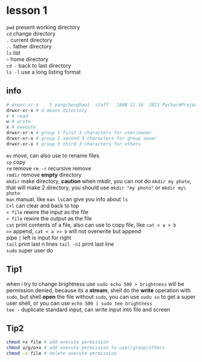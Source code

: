 # lesson 1
`pwd` present working directory  
`cd` change directory  
`.` current directory  
`..` father directory  
`ls` list  
`~` home directory  
`cd -` back to last directory  
`ls -l` use a long listing format  
## info
```bash
# drwxr-xr-x    5 yangchenghao1  staff   160B 11 16  2021 PycharmProjects/
drwxr-xr-x # d means directory
r # read 
w # write 
x # execute
drwxr-xr-x # group 1 first 3 characters for user/owner
drwxr-xr-x # group 2 second 3 characters for group owner
drwxr-xr-x # group 3 third 3 characters for others
```
`mv` move, can also use to rename files  
`cp` copy  
`rm` remove
`rm -r` recursive remove  
`rmdir` remove **empty** directory  
`mkdir` make directory, **caution** when mkdir, you can not do `mkdir my photo`, that will make 2 directory, you should use `mkdir "my photo"` or `mkdir my\ photo`  
`man` manual, like `man ls`can give you info about `ls`  
`C+l` can clear and back to top  
`< file` rewire the input as the file  
`> file` rewire the output as the file  
`cat` print contents of a file, also can use to copy file, like `cat < a > b`  
`>>` append, `cat < a >> b` will not overwrite but append  
pipe `|` left is input for right  
`tail` print last n lines `tail -n1` print last line  
`sudo` super user do  
## Tip1
when i try to change brightness use `sudo echo 500 > brightness` will be permission denied, because its a **stream**, shell do the **write** operation with `sudo`, but shell **open** the file without `sudo`, you can use `sudu su` to get a super user shell, or you can use `echo 500 | sudo tee brightness`  
`tee -` duplicate standard input, can write input into file and screen
## Tip2
```bash
chmod +x file # add execute permission
chmod u/g/o+x # add execute permission to user/group/others
chmod -x file # delete execute permission
```